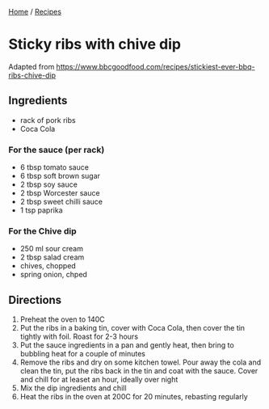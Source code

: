 [Home](../README.md) / [Recipes](README.md)

# Sticky ribs with chive dip

Adapted from https://www.bbcgoodfood.com/recipes/stickiest-ever-bbq-ribs-chive-dip

## Ingredients
- rack of pork ribs
- Coca Cola

### For the sauce (per rack)
- 6 tbsp tomato sauce
- 6 tbsp soft brown sugar
- 2 tbsp soy sauce
- 2 tbsp Worcester sauce
- 2 tbsp sweet chilli sauce
- 1 tsp paprika

### For the Chive dip
- 250 ml sour cream
- 2 tbsp salad cream
- chives, chopped
- spring onion, chped

## Directions
1. Preheat the oven to 140C
2. Put the ribs in a baking tin, cover with Coca Cola, then cover the tin tightly with foil.  Roast for 2-3 hours
3. Put the sauce ingredients in a pan and gently heat, then bring to bubbling heat for a couple of minutes
4. Remove the ribs and dry on some kitchen towel.  Pour away the cola and clean the tin, put the ribs back in the tin and coat with the sauce.  Cover and chill for at leaset an hour, ideally over night
5. Mix the dip ingredients and chill
6. Heat the ribs in the oven at 200C for 20 minutes, rebasting regularly
